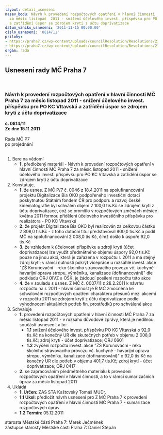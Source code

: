 ```yaml
---
layout: detail_usneseni
nazev_bodu: Návrh k provedení rozpočtových opatření v hlavní činnosti  MČ Praha 7
  za měsíc listopad  2011 - snížení účelového invest. příspěvku pro PO KC Vltavská
  a zatřídění úspor se zdrojem krytí z účtu doprivatizace
datum_vzniku_usneseni: '2011-11-15 00:00:00'
cislo_usneseni: '0814/11'
prilohy:
- https://praha7.cz/wp-content/uploads/councilResolution/Resolutions/21211/53-11-usneseni0046_11z.doc
- https://praha7.cz/wp-content/uploads/councilResolution/Resolutions/21211/53-11-usneseni0007_11z.doc
organ: rada
---
```

<div id="ucUsn_pList" class="usn">
	<span><h2>Usnesení rady MČ Praha 7 </h2>
<br></span><div class="standBody">
<span><h3>Návrh k provedení rozpočtových opatření v hlavní činnosti  MČ Praha 7 za měsíc listopad  2011 - snížení účelového invest. příspěvku pro PO KC Vltavská a zatřídění úspor se zdrojem krytí z účtu doprivatizace</h3></span><div class="center">
		<strong>č. 0814/11</strong><br>
	</div>
<div class="center">
		<strong>Ze dne 15.11.2011</strong><br><br>
	</div>Rada MČ P7<br> po projednání<br><br><ol>
<li>Bere na vědomí<ul><li>
<strong>1.</strong> předložený materiál - Návrh k provedení rozpočtových opatření v hlavní činnosti  MČ Praha 7 za měsíc listopad  2011 - snížení účelového invest. příspěvku pro PO KC Vltavská a zatřídění úspor se zdrojem krytí z účtu doprivatizace</li></ul>
</li>
<li>Konstatuje,<ul>
<li>
<strong>1.</strong> že usnes. Z MČ P/7 č. 0046 z 18.4.2011 na spolufinancování projektu Digitalizace Bia OKO podpořeného investiční dotací poskytnutou Státním fondem ČR pro podporu a rozvoj české kinematografie byl schválen objem 2 100,0 tis.Kč se zdrojem krytí z účtu doprivatizace, což se promítlo v rozpočtových změnách měsíce května 2011 formou přidělení účelového investičního příspěvku pro realizátora - PO KC Vltavská</li>
<li>
<strong>2.</strong> že projekt Digitalizace Bia OKO byl realizován za celkovou částku 2 808,0 tis.Kč - z toho dotační titul představoval 800,0 tis.Kč a  podíl MČ na spolufinancování 2 008,0 tis.Kč, čímž došlo k úspoře 92,0 tis.Kč</li>
<li>
<strong>3.</strong> že vzhledem k účelovosti příspěvku a zdroji krytí (účet doprivatizace) lze využít předmětného objemu úspory 92,0 tis.Kč pouze na jinou akci, která je zařazena v rozpočtu r. 2011 a má  stejný zdroj krytí; v rámci nutnosti pokrýt vícepráce u rozsáhlé invest. akce "ZŠ Korunovační - reko školního stravovacího provozu vč. kuchyně - havarijní oprava stropu, výměníku, kanalizace (dofinancování)" dle podkladu ORJ OIVZ a OŠK, je žádoucí posílení rozpočtu této akce</li>
<li>
<strong>4.</strong> že v souladu s usnes. Z MČ č. 0007/11 z 28.2.2011 k návrhu rozpočtu na r. 2011 - hlavní činnost je R MČ zmocněna ke schvalování rozpočtových opatření charakteru přesunů mezi akcemi v rozpočtu 2011 se zdrojem krytí z účtu doprivatizace podle vyhodnocení aktuálních potřeb fin. prostředků pro schválené akce</li>
</ul>
</li>
<li>Schvaluje<ul>
<li>
<strong>1.</strong> provedení rozpočtových opatření v hlavní činnosti MČ Praha 7 za měsíc listopad  2011 - v rozsahu důvodové zprávy, která je nedílnou součástí usnesení, a to: <ul>
<li>
<strong>1.1</strong> snížení účelového invest. příspěvku PO KC Vltavská o 92,0 tis.Kč na konečný UR dle skutečných potřeb v objemu 2 008,0 tis.Kč; zdroj krytí - účet doprivatizace; ORJ 0601</li>
<li>
<strong>1.2</strong> zvýšení rozpočtu invest. akce  "ZŠ Korunovační - reko školního stravovacího provozu vč. kuchyně - havarijní oprava stropu, výměníku, kanalizace (dofinancování)" o 92,0 tis.Kč na konečný UR dle potřeb v objemu 401,7 tis.Kč; zdroj krytí - účet doprivatizace; ORJ 0417</li>
</ul>
</li>
<li>
<strong>2.</strong> se zapracováním předmětného materiálu  k provedení rozpočtových opatření v hlavní činnosti, a to v rámci sumarizačních úprav za měsíc listopad 2011</li>
</ul>
</li>
<li>Ukládá<ul>
<li>
<strong>1. Určen: </strong>ZAS STA Kaštovský Tomáš MUDr.</li>
<li>
<strong>1.1 Úkol: </strong>předložit návrh usnesení pro Z MČ Praha 7 k provedení rozpočtových opatření v hlavní činnosti MČ Praha 7 - sumarizace rozpočtových úprav</li>
<li>
<strong>1.2 Termín: </strong>05.12.2011</li>
</ul>
</li>
</ol>starosta Městské části Praha 7: Marek Ječmének<br>zástupce starosty Městské části Praha 7: Daniel Štěpán 
</div>
</div>